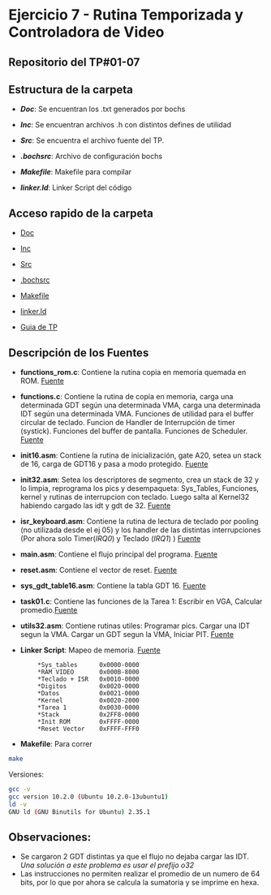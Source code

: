 # Ejercicio 7 - Rutina Temporizada y Controladora de Video

## Repositorio del TP#01-07

## Estructura de la carpeta

* ***Doc***: Se encuentran los .txt generados por bochs

* ***Inc***: Se encuentran archivos .h con distintos defines de utilidad

* ***Src***: Se encuentra el archivo fuente del TP.

* ***.bochsrc***: Archivo de configuración bochs

* ***Makefile***: Makefile para compilar

* ***linker.ld***: Linker Script del código


## Acceso rapido de la carpeta

* [Doc](/GuiaTP_01/ej_07/doc/)

* [Inc](/GuiaTP_01/ej_07/inc/)

* [Src](/GuiaTP_01/ej_07/src/)

* [.bochsrc](.bochsrc)

* [Makefile](Makefile)

* [linker.ld](linker.ld)

* [Guia de TP](http://wiki.electron.frba.utn.edu.ar/lib/exe/fetch.php?media=td3:gtp_td3_2021_1_v1_1.pdf)

## Descripción de los Fuentes

* **functions_rom.c**: Contiene la rutina copia en memoria quemada en ROM. [Fuente](src/functions_rom.c)

* **functions.c**: Contiene la rutina de copia en memoria, carga una determinada GDT según una determinada VMA, carga una determinada IDT según una determinada VMA. Funciones de utilidad para el buffer circular de teclado. Funcion de Handler de Interrupción de timer (systick). Funciones del buffer de pantalla. Funciones de Scheduler. [Fuente](src/functions.c)

* **init16.asm**: Contiene la rutina de inicialización, gate A20, setea un stack de 16, carga de GDT16 y pasa a modo protegido. [Fuente](src/init16.asm)

* **init32.asm**: Setea los descriptores de segmento, crea un stack de 32 y lo limpia, reprograma los pics y desempaqueta: Sys_Tables, Funciones, kernel y rutinas de interrupcion con teclado. Luego salta al Kernel32 habiendo cargado las idt y gdt de 32. [Fuente](src/init32.asm)

* **isr_keyboard.asm**: Contiene la rutina de lectura de teclado por pooling (no utilizada desde el ej 05) y los handler de las distintas interrupciones (Por ahora solo Timer(*IRQ0*) y Teclado (*IRQ1*) ) [Fuente](src/isr_keyboard.asm)

* **main.asm**: Contiene el flujo principal del programa. [Fuente](src/main.asm)

* **reset.asm**: Contiene el vector de reset. [Fuente](src/reset.asm) 

* **sys_gdt_table16.asm**: Contiene la tabla GDT 16.
[Fuente](src/sys_gdt_table16.asm)

* **task01.c**: Contiene las funciones de la Tarea 1: Escribir en VGA, Calcular promedio.[Fuente](src/task01.c)

* **utils32.asm**: Contiene rutinas utiles: Programar pics. Cargar una IDT segun la VMA. Cargar un GDT segun la VMA, Iniciar PIT. 
[Fuente](src/utils_32.asm)

* **Linker Script**: Mapeo de memoria. [Fuente](linker.ld)


```ld
        *Sys_tables      0x0000-0000
        *RAM VIDEO       0x000B-8000
        *Teclado + ISR   0x0010-0000
        *Digitos         0x0020-0000
        *Datos           0x0021-0000
        *Kernel          0x0020-2000
        *Tarea 1         0x0030-0000
        *Stack           0x2FF8-0000
        *Init ROM        0xFFFF-0000
        *Reset Vector    0xFFFF-FFF0      
```

* **Makefile**: Para correr
```sh
make
```
Versiones:
```sh
gcc -v
gcc version 10.2.0 (Ubuntu 10.2.0-13ubuntu1) 
ld -v
GNU ld (GNU Binutils for Ubuntu) 2.35.1
```

## Observaciones:
* Se cargaron 2 GDT distintas ya que el flujo no dejaba cargar las IDT. *Una solución a este problema es usar el prefijo o32*
* Las instrucciones no permiten realizar el promedio de un numero de 64 bits, por lo que por ahora se calcula la sumatoria y se imprime en hexa.